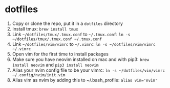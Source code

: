 # dotfiles

1. Copy or clone the repo, put it in a `dotfiles` directory
2. Install tmux: `brew install tmux`
3. Link `~/dotfiles/tmux/.tmux.conf` to `~/.tmux.conf`: `ln -s ~/dotfiles/tmux/.tmux.conf ~/.tmux.conf`
4. Link `~/dotfiles/vim/vimrc` to `~/.vimrc`: `ln -s ~/dotfiles/vim/vimrc ~/.vimrc`
5. Open vim for the first time to install packages
6. Make sure you have neovim installed on mac and with pip3: `brew install neovim` and `pip3 install neovim` 
8. Alias your nvim config file to be your vimrc: `ln -s ~/dotfiles/vim/vimrc ~/.config/nvim/init.vim`
9. Alias vim as nvim by adding this to ~/.bash_profile: `alias vim='nvim'`

